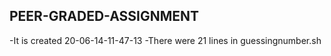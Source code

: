 ## PEER-GRADED-ASSIGNMENT ##
-It is created 20-06-14-11-47-13 
-There were 21 lines in guessingnumber.sh
